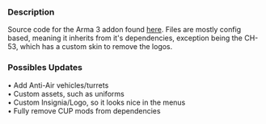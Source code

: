 <h3>Description</h3>
Source code for the Arma 3 addon found <a href="https://steamcommunity.com/sharedfiles/filedetails/?id=3096689766">here</a>.
Files are mostly config based, meaning it inherits from it's dependencies, exception being the CH-53, which has a custom skin to remove the logos.

<h3>Possibles Updates</h3>
• Add Anti-Air vehicles/turrets<br/>
• Custom assets, such as uniforms<br/>
• Custom Insignia/Logo, so it looks nice in the menus<br/>
• Fully remove CUP mods from dependencies
